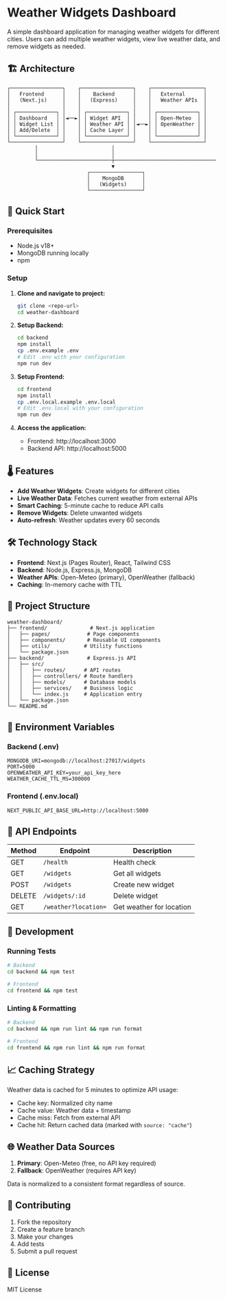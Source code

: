 # Weather Widgets Dashboard

A simple dashboard application for managing weather widgets for different cities. Users can add multiple weather widgets, view live weather data, and remove widgets as needed.

## 🏗️ Architecture

```
┌─────────────────┐    ┌─────────────────┐    ┌─────────────────┐
│   Frontend      │    │    Backend      │    │   External      │
│   (Next.js)     │    │   (Express)     │    │   Weather APIs  │
│                 │    │                 │    │                 │
│ ┌─────────────┐ │    │ ┌─────────────┐ │    │ ┌─────────────┐ │
│ │ Dashboard   │ │◄──►│ │ Widget API  │ │    │ │ Open-Meteo  │ │
│ │ Widget List │ │    │ │ Weather API │ │◄──►│ │ OpenWeather │ │
│ │ Add/Delete  │ │    │ │ Cache Layer │ │    │ │             │ │
│ └─────────────┘ │    │ └─────────────┘ │    │ └─────────────┘ │
└─────────────────┘    └─────────────────┘    └─────────────────┘
         │                        │
         │                        │
         └────────────────────────┼─────────────────────────────────
                                  ▼
                          ┌─────────────────┐
                          │    MongoDB      │
                          │   (Widgets)     │
                          └─────────────────┘
```

## 🚀 Quick Start

### Prerequisites
- Node.js v18+
- MongoDB running locally
- npm

### Setup

1. **Clone and navigate to project:**
   ```bash
   git clone <repo-url>
   cd weather-dashboard
   ```

2. **Setup Backend:**
   ```bash
   cd backend
   npm install
   cp .env.example .env
   # Edit .env with your configuration
   npm run dev
   ```

3. **Setup Frontend:**
   ```bash
   cd frontend
   npm install
   cp .env.local.example .env.local
   # Edit .env.local with your configuration
   npm run dev
   ```

4. **Access the application:**
   - Frontend: http://localhost:3000
   - Backend API: http://localhost:5000

## 🌡️ Features

- **Add Weather Widgets**: Create widgets for different cities
- **Live Weather Data**: Fetches current weather from external APIs
- **Smart Caching**: 5-minute cache to reduce API calls
- **Remove Widgets**: Delete unwanted widgets
- **Auto-refresh**: Weather updates every 60 seconds

## 🛠️ Technology Stack

- **Frontend**: Next.js (Pages Router), React, Tailwind CSS
- **Backend**: Node.js, Express.js, MongoDB
- **Weather APIs**: Open-Meteo (primary), OpenWeather (fallback)
- **Caching**: In-memory cache with TTL

## 📁 Project Structure

```
weather-dashboard/
├── frontend/              # Next.js application
│   ├── pages/            # Page components
│   ├── components/       # Reusable UI components
│   ├── utils/           # Utility functions
│   └── package.json
├── backend/              # Express.js API
│   ├── src/
│   │   ├── routes/      # API routes
│   │   ├── controllers/ # Route handlers
│   │   ├── models/      # Database models
│   │   ├── services/    # Business logic
│   │   └── index.js     # Application entry
│   └── package.json
└── README.md
```

## 🔧 Environment Variables

### Backend (.env)
```
MONGODB_URI=mongodb://localhost:27017/widgets
PORT=5000
OPENWEATHER_API_KEY=your_api_key_here
WEATHER_CACHE_TTL_MS=300000
```

### Frontend (.env.local)
```
NEXT_PUBLIC_API_BASE_URL=http://localhost:5000
```

## 📡 API Endpoints

| Method | Endpoint | Description |
|--------|----------|-------------|
| GET | `/health` | Health check |
| GET | `/widgets` | Get all widgets |
| POST | `/widgets` | Create new widget |
| DELETE | `/widgets/:id` | Delete widget |
| GET | `/weather?location=` | Get weather for location |

## 🧪 Development

### Running Tests
```bash
# Backend
cd backend && npm test

# Frontend  
cd frontend && npm test
```

### Linting & Formatting
```bash
# Backend
cd backend && npm run lint && npm run format

# Frontend
cd frontend && npm run lint && npm run format
```

## 📈 Caching Strategy

Weather data is cached for 5 minutes to optimize API usage:
- Cache key: Normalized city name
- Cache value: Weather data + timestamp
- Cache miss: Fetch from external API
- Cache hit: Return cached data (marked with `source: "cache"`)

## 🌐 Weather Data Sources

1. **Primary**: Open-Meteo (free, no API key required)
2. **Fallback**: OpenWeather (requires API key)

Data is normalized to a consistent format regardless of source.

## 🤝 Contributing

1. Fork the repository
2. Create a feature branch
3. Make your changes
4. Add tests
5. Submit a pull request

## 📄 License

MIT License
